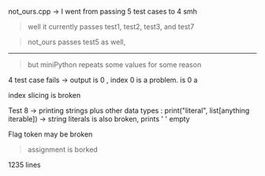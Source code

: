not_ours.cpp  ->  I went from passing 5 test cases to 4 smh
> well it currently passes test1, test2, test3, and test7

>not_ours passes test5 as well,


---
>but miniPython repeats some values for some reason


4 test case fails -> output is 0 , index 0 is a problem. is 0 a 

index slicing is broken

Test 8 -> printing strings plus other data types : print("literal", list[anything iterable])
-> string literals is also broken, prints ' ' empty 

Flag token may be broken

>assignment is borked 

1235 lines